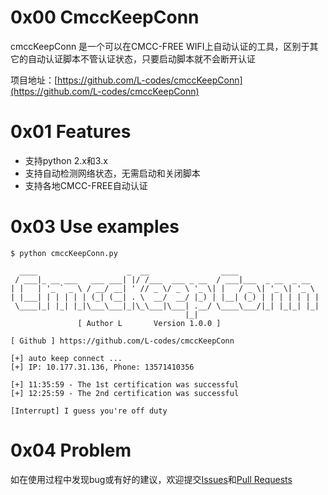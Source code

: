 # 0x00 CmccKeepConn
cmccKeepConn 是一个可以在CMCC-FREE WIFI上自动认证的工具，区别于其它的自动认证脚本不管认证状态，只要启动脚本就不会断开认证

项目地址：[https://github.com/L-codes/cmccKeepConn](https://github.com/L-codes/cmccKeepConn)

# 0x01 Features
- 支持python 2.x和3.x
- 支持自动检测网络状态，无需启动和关闭脚本
- 支持各地CMCC-FREE自动认证

# 0x03 Use examples
```
$ python cmccKeepConn.py

  ____                    _  __                ____                  
 / ___|_ __ ___   ___ ___| |/ /___  ___ _ __  / ___|___  _ __  _ __  
| |   | '_ ` _ \ / __/ __| ' // _ \/ _ \ '_ \| |   / _ \| '_ \| '_ \ 
| |___| | | | | | (_| (__| . \  __/  __/ |_) | |__| (_) | | | | | | |
 \____|_| |_| |_|\___\___|_|\_\___|\___| .__/ \____\___/|_| |_|_| |_|
                                       |_|                           
               [ Author L       Version 1.0.0 ]

[ Github ] https://github.com/L-codes/cmccKeepConn

[+] auto keep connect ...
[+] IP: 10.177.31.136, Phone: 13571410356

[+] 11:35:59 - The 1st certification was successful
[+] 12:25:59 - The 2nd certification was successful

[Interrupt] I guess you're off duty
```

# 0x04 Problem
如在使用过程中发现bug或有好的建议，欢迎提交[Issues](https://github.com/L-codes/cmccKeepConn/issues)和[Pull Requests](https://github.com/L-codes/cmccKeepConn/pulls)

